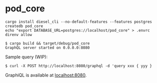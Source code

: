 # pod_core

```
cargo install diesel_cli --no-default-features --features postgres
createdb pod_core
echo "export DATABASE_URL=postgres://localhost/pod_core" > .envrc
direnv allow
```

```
$ cargo build && target/debug/pod_core
GraphQL server started on 0.0.0.0:8080
```

Sample query (WIP):

```
$ curl -X POST http://localhost:8080/graphql -d 'query xxx { yyy }
```

GraphiQL is available at [localhost:8080](http://localhost:8080).
